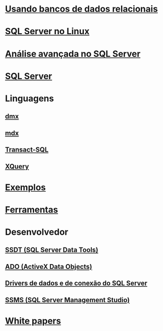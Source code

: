 # [Usando bancos de dados relacionais](relational-databases/database-features.md)
# [SQL Server no Linux](./linux/index.md?toc=/sql/linux/toc.json)
# [Análise avançada no SQL Server](advanced-analytics/getting-started-with-machine-learning-services.md)
# [SQL Server](sql-server/sql-server-technical-documentation.md)
        
# Linguagens     
## [dmx](dmx/data-mining-extensions-dmx-reference.md)
## [mdx](mdx/analysis-services-language-reference.md)
## [Transact-SQL](t-sql/language-reference.md)
## [XQuery](xquery/xquery-language-reference-sql-server.md)
        
# [Exemplos](sample/microsoft-sql-server-samples.md)
# [Ferramentas](tools/overview-sql-tools.md)
        
# Desenvolvedor     
## [SSDT (SQL Server Data Tools)](ssdt/download-sql-server-data-tools-ssdt.md)
## [ADO (ActiveX Data Objects)](ado/microsoft-activex-data-objects-ado.md)
## [Drivers de dados e de conexão do SQL Server](connect/sql-server-driver-documentation.md)
## [SSMS (SQL Server Management Studio)](ssms/download-sql-server-management-studio-ssms.md)
        
# [White papers](whitepapers/microsoft-white-papers.md)
